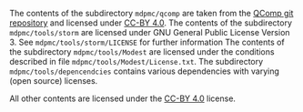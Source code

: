 
The contents of the subdirectory `mdpmc/qcomp` are taken from the [QComp git repository](https://github.com/ahartmanns/qcomp.git) and licensed under [CC-BY 4.0](http://creativecommons.org/licenses/by/4.0/).
The contents of the subdirectory `mdpmc/tools/storm` are licensed under GNU General Public License Version 3. See `mdpmc/tools/storm/LICENSE` for further information
The contents of the subdirectory `mdpmc/tools/Modest` are licensed under the conditions described in file `mdpmc/tools/Modest/License.txt`.
The subdirectory `mdpmc/tools/depencendcies` contains various dependencies with varying (open source) licenses.

All other contents are licensed under the [CC-BY 4.0](http://creativecommons.org/licenses/by/4.0/) license.
